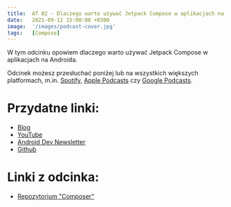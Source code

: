 ```yaml
---
title:  AT 02 - Dlaczego warto używać Jetpack Compose w aplikacjach na Androida?
date:   2021-09-12 15:00:00 +0300
image:  '/images/podcast-cover.jpg'
tags:   [Compose]
---
```

W tym odcinku opowiem dlaczego warto używać Jetpack Compose w aplikacjach na Androida.

Odcinek możesz przesłuchać poniżej lub na wszystkich większych platformach, m.in. [Spotify](/spotify), [Apple Podcasts](/apple) czy [Google Podcasts](/google).

<div class="buzzsprout-player-wrapper">
	<div id="buzzsprout-player-9181423"></div><script src="https://www.buzzsprout.com/1820265/9181423-at-02-dlaczego-warto-uzywac-jetpack-compose-w-aplikacjach-na-androida.js?container_id=buzzsprout-player-9181423&player=small" type="text/javascript" charset="utf-8"></script>
</div>

# Przydatne linki:
- [Blog](https://patrykkosieradzki.com/)
- [YouTube](https://www.youtube.com/channel/UCJ71FwtAaIfNp0N9VnzJyJg)
- [Android Dev Newsletter](https://androiddevnews.com/)
- [Github](https://github.com/k0siara)

# Linki z odcinka:
- [Repozytorium "Composer"](https://github.com/k0siara/composer)